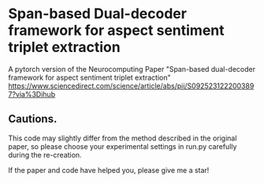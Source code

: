 # Span-based Dual-decoder framework for aspect sentiment triplet extraction
A pytorch version of  the Neurocomputing Paper "Span-based dual-decoder framework for aspect sentiment triplet
extraction" https://www.sciencedirect.com/science/article/abs/pii/S0925231222003897?via%3Dihub



## Cautions.
This code may slightly differ from the method described in the original paper, so please choose your experimental settings in run.py carefully during the re-creation.



If the paper and code have helped you, please give me a star!